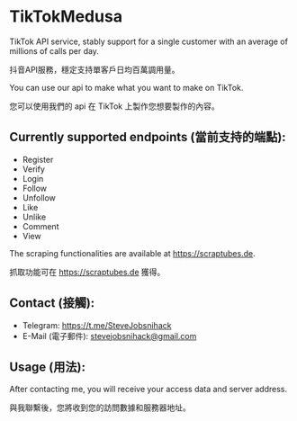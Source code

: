 # TikTokMedusa
TikTok API service, stably support for a single customer with an average of millions of calls per day.

抖音API服務，穩定支持單客戶日均百萬調用量。

You can use our api to make what you want to make on TikTok.

您可以使用我們的 api 在 TikTok 上製作您想要製作的內容。

## Currently supported endpoints (當前支持的端點):

- Register
- Verify
- Login
- Follow
- Unfollow
- Like
- Unlike
- Comment
- View

The scraping functionalities are available at https://scraptubes.de.

抓取功能可在 https://scraptubes.de 獲得。

## Contact (接觸):

- Telegram: https://t.me/SteveJobsnihack
- E-Mail (電子郵件): stevejobsnihack@gmail.com

## Usage (用法):

After contacting me, you will receive your access data and server address.

與我聯繫後，您將收到您的訪問數據和服務器地址。
